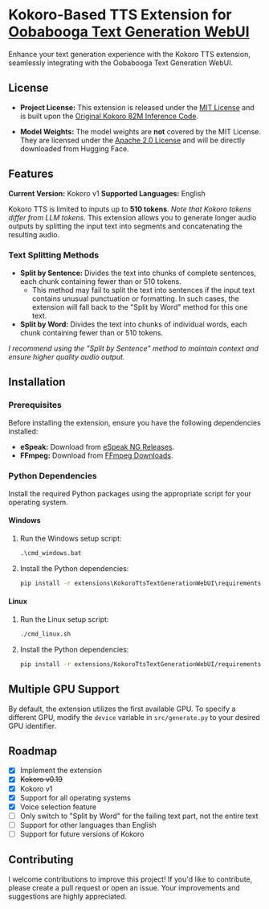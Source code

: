 # Kokoro-Based TTS Extension for [Oobabooga Text Generation WebUI](https://github.com/oobabooga/text-generation-webui)

Enhance your text generation experience with the Kokoro TTS extension, seamlessly integrating with the Oobabooga Text Generation WebUI.

## License

- **Project License:** This extension is released under the [MIT License](LICENSE) and is built upon the [Original Kokoro 82M Inference Code](https://huggingface.co/hexgrad/Kokoro-82M/tree/c97b7bbc3e60f447383c79b2f94fee861ff156ac).

- **Model Weights:** The model weights are **not** covered by the MIT License. They are licensed under the [Apache 2.0 License](https://huggingface.co/hexgrad/Kokoro-82M) and will be directly downloaded from Hugging Face.

## Features

**Current Version:** Kokoro v1
**Supported Languages:** English

Kokoro TTS is limited to inputs up to **510 tokens**. *Note that Kokoro tokens differ from LLM tokens.* This extension allows you to generate longer audio outputs by splitting the input text into segments and concatenating the resulting audio.

### Text Splitting Methods

- **Split by Sentence:** Divides the text into chunks of complete sentences, each chunk containing fewer than or 510 tokens.
    - This method may fail to split the text into sentences if the input text contains unusual punctuation or formatting. In such cases, the extension will fall back to the "Split by Word" method for this one text.
- **Split by Word:** Divides the text into chunks of individual words, each chunk containing fewer than or 510 tokens.

*I recommend using the "Split by Sentence" method to maintain context and ensure higher quality audio output.*

## Installation

### Prerequisites

Before installing the extension, ensure you have the following dependencies installed:

- **eSpeak:** Download from [eSpeak NG Releases](https://github.com/espeak-ng/espeak-ng/releases).
- **FFmpeg:** Download from [FFmpeg Downloads](https://ffmpeg.org/download.html).

### Python Dependencies

Install the required Python packages using the appropriate script for your operating system.

#### Windows

1. Run the Windows setup script:
    ```cmd
    .\cmd_windows.bat
    ```
2. Install the Python dependencies:
    ```cmd
    pip install -r extensions\KokoroTtsTextGenerationWebUI\requirements.txt
    ```

#### Linux

1. Run the Linux setup script:
    ```bash
    ./cmd_linux.sh
    ```
2. Install the Python dependencies:
    ```bash
    pip install -r extensions/KokoroTtsTextGenerationWebUI/requirements.txt
    ```

## Multiple GPU Support

By default, the extension utilizes the first available GPU. To specify a different GPU, modify the `device` variable in `src/generate.py` to your desired GPU identifier.

## Roadmap

- [x] Implement the extension
- [x] ~~Kokoro v0.19~~
- [x] Kokoro v1
- [x] Support for all operating systems
- [x] Voice selection feature
- [ ] Only switch to "Split by Word" for the failing text part, not the entire text
- [ ] Support for other languages than English
- [ ] Support for future versions of Kokoro

## Contributing

I welcome contributions to improve this project! If you'd like to contribute, please create a pull request or open an issue. Your improvements and suggestions are highly appreciated.

